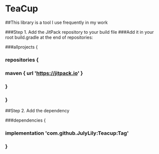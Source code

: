 # TeaCup
##This library is a tool I use frequently in my work

###Step 1. Add the JitPack repository to your build file
###Add it in your root build.gradle at the end of repositories:

###allprojects {
###		repositories {
###			maven { url 'https://jitpack.io' }
###		}
###	}
  
##Step 2. Add the dependency

###dependencies {
###	        implementation 'com.github.JulyLily:Teacup:Tag'
###	}

